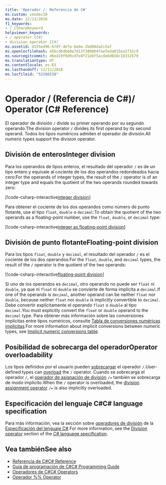 ```yaml
---
title: 'Operador /: Referencia de C#'
ms.custom: seodec18
ms.date: 12/13/2018
f1_keywords:
- /_CSharpKeyword
helpviewer_keywords:
- / operator [C#]
- division operator [C#]
ms.assetid: d155e496-678f-4efa-bebe-2bd08da2c5af
ms.openlocfilehash: 45bcd64b60e7d13f389064faefeda815ea1f32c9
ms.sourcegitcommit: d6e419f9d9cd7e8f21ebf5acde6d016c16332579
ms.translationtype: HT
ms.contentlocale: es-ES
ms.lasthandoff: 12/12/2018
ms.locfileid: "53286538"
---
```

# <a name="-operator-c-reference"></a><span data-ttu-id="bd51b-102">Operador / (Referencia de C#)</span><span class="sxs-lookup"><span data-stu-id="bd51b-102">/ Operator (C# Reference)</span></span>

<span data-ttu-id="bd51b-103">El operador de división `/` divide su primer operando por su segundo operando.</span><span class="sxs-lookup"><span data-stu-id="bd51b-103">The division operator `/` divides its first operand by its second operand.</span></span> <span data-ttu-id="bd51b-104">Todos los tipos numéricos admiten el operador de división.</span><span class="sxs-lookup"><span data-stu-id="bd51b-104">All numeric types support the division operator.</span></span>

## <a name="integer-division"></a><span data-ttu-id="bd51b-105">División de enteros</span><span class="sxs-lookup"><span data-stu-id="bd51b-105">Integer division</span></span>

<span data-ttu-id="bd51b-106">Para los operandos de tipos enteros, el resultado del operador `/` es de un tipo entero y equivale al cociente de los dos operandos redondeados hacia cero:</span><span class="sxs-lookup"><span data-stu-id="bd51b-106">For the operands of integer types, the result of the `/` operator is of an integer type and equals the quotient of the two operands rounded towards zero:</span></span>

[!code-csharp-interactive[integer division](~/samples/snippets/csharp/language-reference/operators/DivisionExamples.cs#Integer)]

<span data-ttu-id="bd51b-107">Para obtener el cociente de los dos operandos como número de punto flotante, use el tipo `float`, `double` o `decimal`:</span><span class="sxs-lookup"><span data-stu-id="bd51b-107">To obtain the quotient of the two operands as a floating-point number, use the `float`, `double`, or `decimal` type:</span></span>

[!code-csharp-interactive[integer as floating-point division](~/samples/snippets/csharp/language-reference/operators/DivisionExamples.cs#IntegerAsFloatingPoint)]

## <a name="floating-point-division"></a><span data-ttu-id="bd51b-108">División de punto flotante</span><span class="sxs-lookup"><span data-stu-id="bd51b-108">Floating-point division</span></span>

<span data-ttu-id="bd51b-109">Para los tipos `float`, `double` y `decimal`, el resultado del operador `/` es el cociente de los dos operandos:</span><span class="sxs-lookup"><span data-stu-id="bd51b-109">For the `float`, `double`, and `decimal` types, the result of the `/` operator is the quotient of the two operands:</span></span>

[!code-csharp-interactive[floating-point division](~/samples/snippets/csharp/language-reference/operators/DivisionExamples.cs#FloatingPoint)]

<span data-ttu-id="bd51b-110">Si uno de los operandos es `decimal`, otro operando no puede ser `float` ni `double`, ya que ni `float` ni `double` se convierte de forma implícita a `decimal`.</span><span class="sxs-lookup"><span data-stu-id="bd51b-110">If one of the operands is `decimal`, another operand can be neither `float` nor `double`, because neither `float` nor `double` is implicitly convertible to `decimal`.</span></span> <span data-ttu-id="bd51b-111">Debe convertir explícitamente el operando `float` o `double` al tipo `decimal`.</span><span class="sxs-lookup"><span data-stu-id="bd51b-111">You must explicitly convert the `float` or `double` operand to the `decimal` type.</span></span> <span data-ttu-id="bd51b-112">Para obtener más información sobre las conversiones implícitas entre tipos numéricos, consulte [Tabla de conversiones numéricas implícitas](../keywords/implicit-numeric-conversions-table.md).</span><span class="sxs-lookup"><span data-stu-id="bd51b-112">For more information about implicit conversions between numeric types, see [Implicit numeric conversions table](../keywords/implicit-numeric-conversions-table.md).</span></span>

## <a name="operator-overloadability"></a><span data-ttu-id="bd51b-113">Posibilidad de sobrecarga del operador</span><span class="sxs-lookup"><span data-stu-id="bd51b-113">Operator overloadability</span></span>

<span data-ttu-id="bd51b-114">Los tipos definidos por el usuario pueden [sobrecargar](../keywords/operator.md) el operador `/`.</span><span class="sxs-lookup"><span data-stu-id="bd51b-114">User-defined types can [overload](../keywords/operator.md) the `/` operator.</span></span> <span data-ttu-id="bd51b-115">Cuando se sobrecarga el operador `/`, el [operador de asignación de división](division-assignment-operator.md) `/=` también se sobrecarga de modo implícito.</span><span class="sxs-lookup"><span data-stu-id="bd51b-115">When the `/` operator is overloaded, the [division assignment operator](division-assignment-operator.md) `/=` is also implicitly overloaded.</span></span>

## <a name="c-language-specification"></a><span data-ttu-id="bd51b-116">Especificación del lenguaje C#</span><span class="sxs-lookup"><span data-stu-id="bd51b-116">C# language specification</span></span>

<span data-ttu-id="bd51b-117">Para más información, vea la sección sobre [operadores de división](~/_csharplang/spec/expressions.md#division-operator) de la [Especificación del lenguaje C#](../language-specification/index.md).</span><span class="sxs-lookup"><span data-stu-id="bd51b-117">For more information, see the [Division operator](~/_csharplang/spec/expressions.md#division-operator) section of the [C# language specification](../language-specification/index.md).</span></span>

## <a name="see-also"></a><span data-ttu-id="bd51b-118">Vea también</span><span class="sxs-lookup"><span data-stu-id="bd51b-118">See also</span></span>

- [<span data-ttu-id="bd51b-119">Referencia de C#</span><span class="sxs-lookup"><span data-stu-id="bd51b-119">C# Reference</span></span>](../index.md)
- [<span data-ttu-id="bd51b-120">Guía de programación de C#</span><span class="sxs-lookup"><span data-stu-id="bd51b-120">C# Programming Guide</span></span>](../../programming-guide/index.md)
- [<span data-ttu-id="bd51b-121">Operadores de C#</span><span class="sxs-lookup"><span data-stu-id="bd51b-121">C# Operators</span></span>](index.md)
- [<span data-ttu-id="bd51b-122">Operador %</span><span class="sxs-lookup"><span data-stu-id="bd51b-122">% Operator</span></span>](remainder-operator.md)
